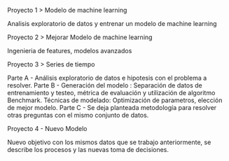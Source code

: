 
Proyecto 1 > Modelo de machine learning

Analisis exploratorio de datos y entrenar un modelo de machine learning

Proyecto 2 > Mejorar Modelo de machine learning

 Ingenieria de features, modelos avanzados

Proyecto 3 > Series de tiempo

Parte A - Análisis exploratorio de datos e hipotesis con el problema a resolver.
Parte B - 
Generación del modelo  :
Separación de datos de entrenamiento y testeo, métrica de evaluación y utilización de algoritmo Benchmark.
Técnicas de modelado:
Optimización de parametros, elección de mejor modelo.
Parte C - Se deja planteada metodología para resolver otras preguntas con el mismo conjunto de datos.

Proyecto 4 - Nuevo Modelo 

Nuevo objetivo con los mismos datos que se trabajo anteriormente, se describe los procesos y las nuevas
toma de decisiones.
          
